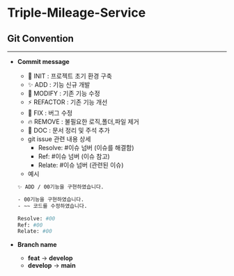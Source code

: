 # Triple-Mileage-Service

## Git Convention

---

- **Commit message**

  - 🎉 INIT : 프로젝트 초기 환경 구축
  - ✨ ADD : 기능 신규 개발
  - 🎨 MODIFY : 기존 기능 수정
  - ⚡️ REFACTOR : 기존 기능 개선
  - 🐛 FIX : 버그 수정
  - 🔥 REMOVE : 불필요한 로직,폴더,파일 제거
  - 📝 DOC : 문서 정리 및 주석 추가
  - git issue 관련 내용 상세
    - Resolve: #이슈 넘버 (이슈를 해결함)
    - Ref: #이슈 넘버 (이슈 참고)
    - Relate: #이슈 넘버 (관련된 이슈)
  - 예시

  ```bash
  ✨ ADD / 00기능을 구현하였습니다.

  - 00기능을 구현하였습니다.
  - ~~ 코드를 수정하였습니다.

  Resolve: #00
  Ref: #00
  Relate: #00
  ```

- **Branch name**
  - **feat** → **develop**
  - **develop** → **main**

